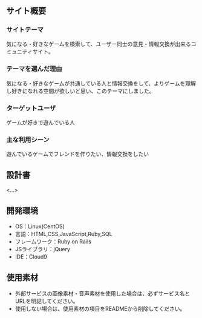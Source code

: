# <fav games>

## サイト概要
### サイトテーマ
気になる・好きなゲームを検索して、ユーザー同士の意見・情報交換が出来るコミュニティサイト。

### テーマを選んだ理由
気になる・好きなゲームが共通している人と情報交換をして、よりゲームを理解し好きになれる空間が欲しいと思い、このテーマにしました。

### ターゲットユーザ
ゲームが好きで遊んでいる人

### 主な利用シーン
遊んでいるゲームでフレンドを作りたい、情報交換をしたい

## 設計書
<...>

## 開発環境
- OS：Linux(CentOS)
- 言語：HTML,CSS,JavaScript,Ruby,SQL
- フレームワーク：Ruby on Rails
- JSライブラリ：jQuery
- IDE：Cloud9

## 使用素材
- 外部サービスの画像素材・音声素材を使用した場合は、必ずサービス名とURLを明記してください。
- 使用しない場合は、使用素材の項目をREADMEから削除してください。